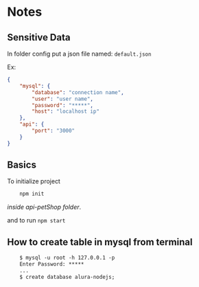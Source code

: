 # Notes

## Sensitive Data

In folder config put a json file named: `default.json`

Ex:

```json
{
    "mysql": {
        "database": "connection name",
        "user": "user name",
        "password": "*****",
        "host": "localhost ip"
    },
    "api": {
        "port": "3000"
    }
}
```

## Basics

To initialize project

```gcc
    npm init
```

*inside api-petShop folder*.

and to run `npm start`

## How to create table in mysql from terminal

```gcc
    $ mysql -u root -h 127.0.0.1 -p
    Enter Password: *****
    ...
    $ create database alura-nodejs;
```
